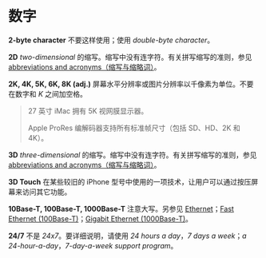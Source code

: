# 数字

**2-byte character** 不要这样使用；使用 _double-byte character_。

**2D** _two-dimensional_ 的缩写。缩写中没有连字符。有关拼写缩写的准则，参见 [abbreviations and acronyms（缩写与缩略词）](a.md)。

**2K, 4K, 5K, 6K, 8K \(adj.\)** 屏幕水平分辨率或图片分辨率以千像素为单位。不要在数字和 _K_ 之间加空格。

> 27 英寸 iMac 拥有 5K 视网膜显示器。
>
> Apple ProRes 编解码器支持所有标准帧尺寸（包括 SD、HD、2K 和 4K）。

**3D** _three-dimensional_ 的缩写。缩写中没有连字符。有关拼写缩写的准则，参见 [abbreviations and acronyms（缩写与缩略词）](a.md)。

**3D Touch** 在某些较旧的 iPhone 型号中使用的一项技术，让用户可以通过按压屏幕来访问其它功能。

**10Base-T, 100Base-T, 1000Base-T** 注意大写。另参见 [Ethernet](https://help.apple.com/applestyleguide/#/apsg076a7313?sub=apdaf261f649c374)；[Fast Ethernet \(100Base-T\)](https://help.apple.com/applestyleguide/#/apsg1d47a4df?sub=apd3b1f4ef3adf44)；[Gigabit Ethernet \(1000Base-T\)](https://help.apple.com/applestyleguide/#/apsg4104680a?sub=apdc8d1075fc1744)。

**24/7** 不是 _24x7_。要详细说明，请使用 _24 hours a day_，_7 days a week_；_a 24-hour-a-day_，_7-day-a-week support program_。
